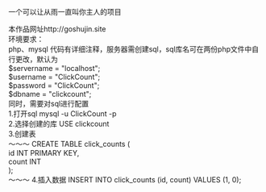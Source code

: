 
一个可以让从雨一直叫你主人的项目


本作品网址http://goshujin.site <br>
环境要求：<br>
php、mysql
代码有详细注释，服务器需创建sql，sql库名可在两份php文件中自行更改，默认为  <br>
$servername = "localhost"; <br>
$username = "ClickCount"; <br>
$password = "ClickCount"; <br>
$dbname = "clickcount"; <br>
同时，需要对sql进行配置 <br>
1.打开sql  mysql -u ClickCount -p <br>
2.选择创建的库  USE clickcount <br>
3.创建表  <br>
～～～
CREATE TABLE click_counts ( <br>
    id INT PRIMARY KEY, <br>
    count INT <br>
); <br>
～～～
4.插入数据  INSERT INTO click_counts (id, count) VALUES (1, 0); <br>

